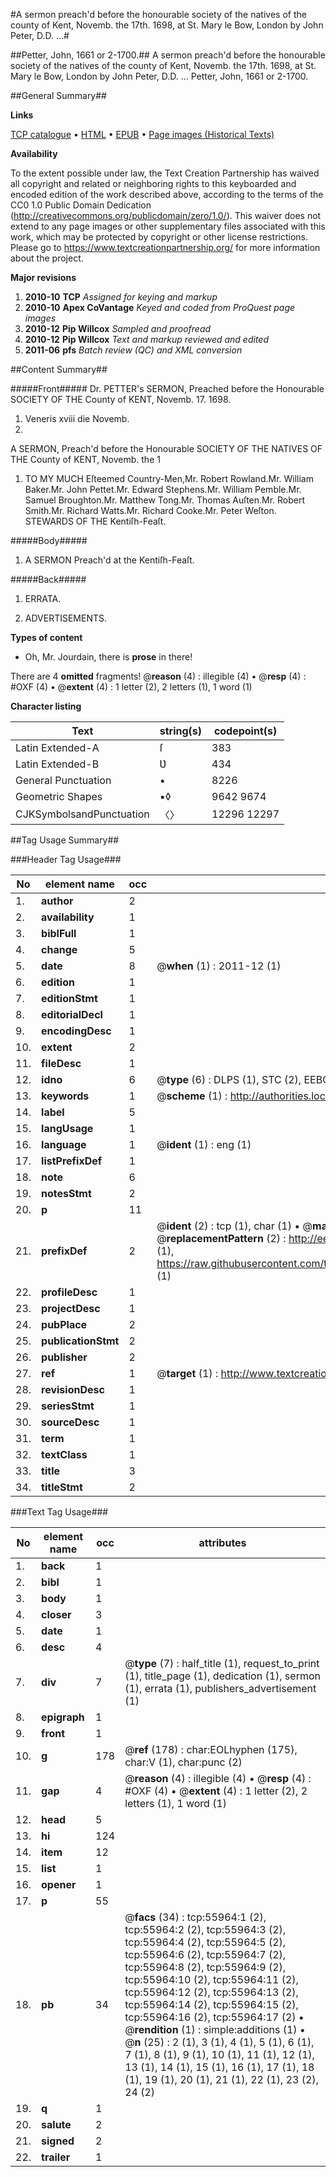 #A sermon preach'd before the honourable society of the natives of the county of Kent, Novemb. the 17th. 1698, at St. Mary le Bow, London by John Peter, D.D. ...#

##Petter, John, 1661 or 2-1700.##
A sermon preach'd before the honourable society of the natives of the county of Kent, Novemb. the 17th. 1698, at St. Mary le Bow, London by John Peter, D.D. ...
Petter, John, 1661 or 2-1700.

##General Summary##

**Links**

[TCP catalogue](http://www.ota.ox.ac.uk/tcp/)  • 
[HTML](http://tei.it.ox.ac.uk/tcp/Texts-HTML/free/A70/A70791.html)  • 
[EPUB](http://tei.it.ox.ac.uk/tcp/Texts-EPUB/free/A70/A70791.epub) • 
[Page images (Historical Texts)](https://historicaltexts.jisc.ac.uk/eebo-12194082e)

**Availability**

To the extent possible under law, the Text Creation Partnership has waived all copyright and related or neighboring rights to this keyboarded and encoded edition of the work described above, according to the terms of the CC0 1.0 Public Domain Dedication (http://creativecommons.org/publicdomain/zero/1.0/). This waiver does not extend to any page images or other supplementary files associated with this work, which may be protected by copyright or other license restrictions. Please go to https://www.textcreationpartnership.org/ for more information about the project.

**Major revisions**

1. __2010-10__ __TCP__ *Assigned for keying and markup*
1. __2010-10__ __Apex CoVantage__ *Keyed and coded from ProQuest page images*
1. __2010-12__ __Pip Willcox__ *Sampled and proofread*
1. __2010-12__ __Pip Willcox__ *Text and markup reviewed and edited*
1. __2011-06__ __pfs__ *Batch review (QC) and XML conversion*

##Content Summary##

#####Front#####
Dr. PETTER's SERMON, Preached before the Honourable
SOCIETY OF THE County of KENT, Novemb. 17. 1698.
1. Veneris xviii die Novemb.
1698.
A SERMON, Preach'd before the Honourable SOCIETY OF THE NATIVES OF THE County of KENT, Novemb. the 1
1. TO MY MUCH Eſteemed Country-Men,Mr. Robert Rowland.Mr. William Baker.Mr. John Pettet.Mr. Edward Stephens.Mr. William Pemble.Mr. Samuel Broughton.Mr. Matthew Tong.Mr. Thomas Auſten.Mr. Robert Smith.Mr. Richard Watts.Mr. Richard Cooke.Mr. Peter Weſton. STEWARDS OF THE Kentiſh-Feaſt.

#####Body#####

1. A SERMON Preach'd at the Kentiſh-Feaſt.

#####Back#####

1. ERRATA.

1. ADVERTISEMENTS.

**Types of content**

  * Oh, Mr. Jourdain, there is **prose** in there!

There are 4 **omitted** fragments! 
 @__reason__ (4) : illegible (4)  •  @__resp__ (4) : #OXF (4)  •  @__extent__ (4) : 1 letter (2), 2 letters (1), 1 word (1)

**Character listing**


|Text|string(s)|codepoint(s)|
|---|---|---|
|Latin Extended-A|ſ|383|
|Latin Extended-B|Ʋ|434|
|General Punctuation|•|8226|
|Geometric Shapes|▪◊|9642 9674|
|CJKSymbolsandPunctuation|〈〉|12296 12297|

##Tag Usage Summary##

###Header Tag Usage###

|No|element name|occ|attributes|
|---|---|---|---|
|1.|__author__|2||
|2.|__availability__|1||
|3.|__biblFull__|1||
|4.|__change__|5||
|5.|__date__|8| @__when__ (1) : 2011-12 (1)|
|6.|__edition__|1||
|7.|__editionStmt__|1||
|8.|__editorialDecl__|1||
|9.|__encodingDesc__|1||
|10.|__extent__|2||
|11.|__fileDesc__|1||
|12.|__idno__|6| @__type__ (6) : DLPS (1), STC (2), EEBO-CITATION (1), OCLC (1), VID (1)|
|13.|__keywords__|1| @__scheme__ (1) : http://authorities.loc.gov/ (1)|
|14.|__label__|5||
|15.|__langUsage__|1||
|16.|__language__|1| @__ident__ (1) : eng (1)|
|17.|__listPrefixDef__|1||
|18.|__note__|6||
|19.|__notesStmt__|2||
|20.|__p__|11||
|21.|__prefixDef__|2| @__ident__ (2) : tcp (1), char (1)  •  @__matchPattern__ (2) : ([0-9\-]+):([0-9IVX]+) (1), (.+) (1)  •  @__replacementPattern__ (2) : http://eebo.chadwyck.com/downloadtiff?vid=$1&page=$2 (1), https://raw.githubusercontent.com/textcreationpartnership/Texts/master/tcpchars.xml#$1 (1)|
|22.|__profileDesc__|1||
|23.|__projectDesc__|1||
|24.|__pubPlace__|2||
|25.|__publicationStmt__|2||
|26.|__publisher__|2||
|27.|__ref__|1| @__target__ (1) : http://www.textcreationpartnership.org/docs/. (1)|
|28.|__revisionDesc__|1||
|29.|__seriesStmt__|1||
|30.|__sourceDesc__|1||
|31.|__term__|1||
|32.|__textClass__|1||
|33.|__title__|3||
|34.|__titleStmt__|2||


###Text Tag Usage###

|No|element name|occ|attributes|
|---|---|---|---|
|1.|__back__|1||
|2.|__bibl__|1||
|3.|__body__|1||
|4.|__closer__|3||
|5.|__date__|1||
|6.|__desc__|4||
|7.|__div__|7| @__type__ (7) : half_title (1), request_to_print (1), title_page (1), dedication (1), sermon (1), errata (1), publishers_advertisement (1)|
|8.|__epigraph__|1||
|9.|__front__|1||
|10.|__g__|178| @__ref__ (178) : char:EOLhyphen (175), char:V (1), char:punc (2)|
|11.|__gap__|4| @__reason__ (4) : illegible (4)  •  @__resp__ (4) : #OXF (4)  •  @__extent__ (4) : 1 letter (2), 2 letters (1), 1 word (1)|
|12.|__head__|5||
|13.|__hi__|124||
|14.|__item__|12||
|15.|__list__|1||
|16.|__opener__|1||
|17.|__p__|55||
|18.|__pb__|34| @__facs__ (34) : tcp:55964:1 (2), tcp:55964:2 (2), tcp:55964:3 (2), tcp:55964:4 (2), tcp:55964:5 (2), tcp:55964:6 (2), tcp:55964:7 (2), tcp:55964:8 (2), tcp:55964:9 (2), tcp:55964:10 (2), tcp:55964:11 (2), tcp:55964:12 (2), tcp:55964:13 (2), tcp:55964:14 (2), tcp:55964:15 (2), tcp:55964:16 (2), tcp:55964:17 (2)  •  @__rendition__ (1) : simple:additions (1)  •  @__n__ (25) : 2 (1), 3 (1), 4 (1), 5 (1), 6 (1), 7 (1), 8 (1), 9 (1), 10 (1), 11 (1), 12 (1), 13 (1), 14 (1), 15 (1), 16 (1), 17 (1), 18 (1), 19 (1), 20 (1), 21 (1), 22 (1), 23 (2), 24 (2)|
|19.|__q__|1||
|20.|__salute__|2||
|21.|__signed__|2||
|22.|__trailer__|1||

